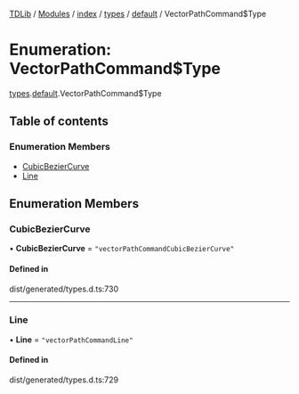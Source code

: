 [TDLib](../README.md) / [Modules](../modules.md) / [index](../modules/index.md) / [types](../modules/index.types.md) / [default](../modules/index.types.default.md) / VectorPathCommand$Type

# Enumeration: VectorPathCommand$Type

[types](../modules/index.types.md).[default](../modules/index.types.default.md).VectorPathCommand$Type

## Table of contents

### Enumeration Members

- [CubicBezierCurve](index.types.default.VectorPathCommand_Type.md#cubicbeziercurve)
- [Line](index.types.default.VectorPathCommand_Type.md#line)

## Enumeration Members

### CubicBezierCurve

• **CubicBezierCurve** = ``"vectorPathCommandCubicBezierCurve"``

#### Defined in

dist/generated/types.d.ts:730

___

### Line

• **Line** = ``"vectorPathCommandLine"``

#### Defined in

dist/generated/types.d.ts:729
